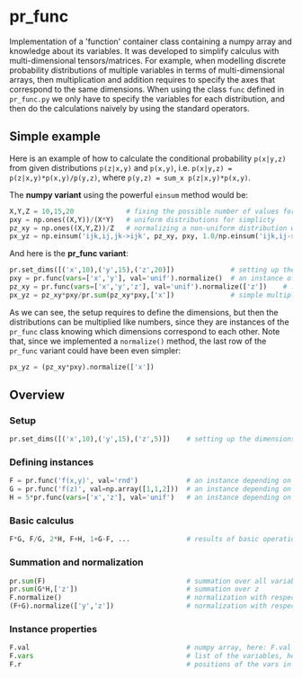 # pr_func

Implementation of a 'function' container class containing a numpy array and knowledge about its variables.
It was developed to simplify calculus with multi-dimensional tensors/matrices. For example, when modelling discrete probability distributions of multiple variables in terms of multi-dimensional arrays, then multiplication and addition requires to specify the axes that correspond to the same dimensions. When using the class `func` defined in `pr_func.py` we only have to specify the variables for each distribution, and then do the calculations naively by using the standard operators.

## Simple example

Here is an example of how to calculate the conditional probability `p(x|y,z)` from given distributions `p(z|x,y)` and `p(x,y)`, i.e. `p(x|y,z) = p(z|x,y)*p(x,y)/p(y,z)`, where `p(y,z) = sum_x p(z|x,y)*p(x,y)`. 

The __numpy variant__ using the powerful `einsum` method would be:
```python
X,Y,Z = 10,15,20             # fixing the possible number of values for each of the random variables
pxy = np.ones((X,Y))/(X*Y)   # uniform distributions for simplicty                  
pz_xy = np.ones((X,Y,Z))/Z   # normalizing a non-uniform distribution would require another sum/einsum
px_yz = np.einsum('ijk,ij,jk->ijk', pz_xy, pxy, 1.0/np.einsum('ijk,ij->jk',pz_xy, pxy)  
```

And here is the __pr_func variant__:
```python
pr.set_dims([('x',10),('y',15),('z',20)])              # setting up the dimensions
pxy = pr.func(vars=['x','y'], val='unif').normalize()  # an instance of `func` depending on x and y
pz_xy = pr.func(vars=['x','y','z'], val='unif').normalize(['z'])    # ... on x,y,z, and normalizing 
px_yz = pz_xy*pxy/pr.sum(pz_xy*pxy,['x'])              # simple multiplication, division, and sums
```
As we can see, the setup requires to define the dimensions, but then the distributions can be multiplied like numbers, since they are instances of the `pr_func` class knowing which dimensions correspond to each other. Note that, since we implemented a `normalize()` method, the last row of the `pr_func` variant could have been even simpler:
```python
px_yz = (pz_xy*pxy).normalize(['x'])
```

## Overview

### Setup
```python
pr.set_dims([('x',10),('y',15),('z',5)])    # setting up the dimensions
```

### Defining instances
```python
F = pr.func('f(x,y)', val='rnd')            # an instance depending on x and y with random values
G = pr.func('f(z)', val=np.array([1,1,2]))  # an instance depending on z with given values
H = 5*pr.func(vars=['x','z'], val='unif')   # an instance depending on x and z with the same value for each entry
```

### Basic calculus
```python
F*G, F/G, 2*H, F+H, 1+G-F, ...              # results of basic operations are also func instances  
```

### Summation and normalization
```python
pr.sum(F)                                   # summation over all variables of F
pr.sum(G*H,['z'])                           # summation over z
F.normalize()                               # normalization with respect to all variables
(F+G).normalize(['y','z'])                  # normalization with respect to y and z
```

### Instance properties
```python
F.val                                       # numpy array, here: F.val = np.random.rand(10,15)
F.vars                                      # list of the variables, here: F.vars = ['x','y']
F.r                                         # positions of the vars in dims, here: F.r = [0,1]
```
